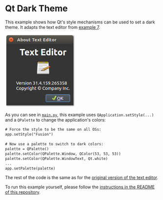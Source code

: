 # Qt Dark Theme

This example shows how Qt's style mechanisms can be used to set a dark theme. It adapts the text editor from [example 7](../07%20Qt%20Text%20Editor).

![Qt Dark Theme](../screenshots/qt-dark-theme.png)

As you can see in [`main.py`](main.py), this example uses `QApplication.setStyle(...)` and a `QPalette` to change the application's colors:

    # Force the style to be the same on all OSs:
    app.setStyle("Fusion")

    # Now use a palette to switch to dark colors:
    palette = QPalette()
    palette.setColor(QPalette.Window, QColor(53, 53, 53))
    palette.setColor(QPalette.WindowText, Qt.white)
    ...
    app.setPalette(palette)

The rest of the code is the same as for the [original version of the text editor](../07%20Qt%20Text%20Editor).

To run this example yourself, please follow the [instructions in the README of this repository](../../README.md#running-the-examples).
